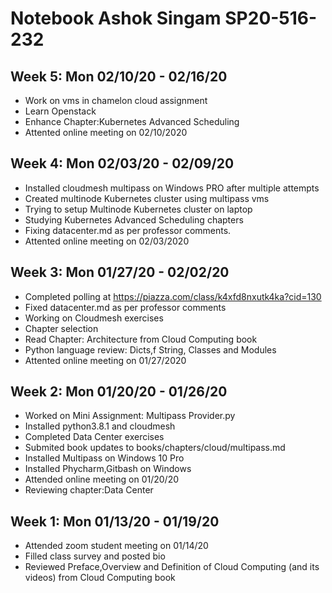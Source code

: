 # Notebook Ashok Singam SP20-516-232

## Week 5: Mon 02/10/20 - 02/16/20

* Work on vms in chamelon cloud assignment
* Learn Openstack
* Enhance Chapter:Kubernetes Advanced Scheduling
* Attented online meeting on 02/10/2020

## Week 4: Mon 02/03/20 - 02/09/20

* Installed cloudmesh multipass on Windows PRO after multiple attempts
* Created multinode Kubernetes cluster using multipass vms
* Trying to setup Multinode Kubernetes cluster on laptop
* Studying Kubernetes Advanced Scheduling chapters
* Fixing datacenter.md as per professor comments. 
* Attented online meeting on 02/03/2020

## Week 3: Mon 01/27/20 - 02/02/20

* Completed polling at <https://piazza.com/class/k4xfd8nxutk4ka?cid=130>
* Fixed datacenter.md as per professor comments
* Working on Cloudmesh exercises
* Chapter selection
* Read Chapter: Architecture from Cloud Computing book
* Python language review: Dicts,f String, Classes and Modules
* Attented online meeting on 01/27/2020

## Week 2: Mon 01/20/20 - 01/26/20

* Worked on Mini Assignment: Multipass Provider.py
* Installed python3.8.1 and cloudmesh
* Completed Data Center exercises
* Submited book updates to books/chapters/cloud/multipass.md
* Installed Multipass on Windows 10 Pro
* Installed Phycharm,Gitbash on Windows
* Attended online meeting on 01/20/20
* Reviewing chapter:Data Center

## Week 1: Mon 01/13/20 - 01/19/20

* Attended zoom student meeting on 01/14/20
* Filled class survey and posted bio
* Reviewed Preface,Overview and Definition of Cloud Computing (and its videos) from Cloud Computing book




